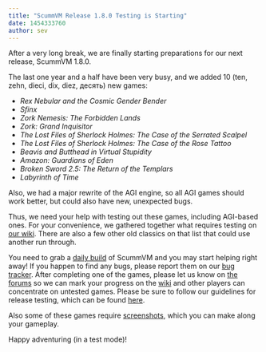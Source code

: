 ```yaml
---
title: "ScummVM Release 1.8.0 Testing is Starting"
date: 1454333760
author: sev
---
```


After a very long break, we are finally starting preparations for our next release, ScummVM 1.8.0.

The last one year and a half have been very busy, and we added 10 (ten, zehn, dieci, dix, diez, десять) new games:

*   *Rex Nebular and the Cosmic Gender Bender*
*   *Sfinx*
*   *Zork Nemesis: The Forbidden Lands*
*   *Zork: Grand Inquisitor*
*   *The Lost Files of Sherlock Holmes: The Case of the Serrated Scalpel*
*   *The Lost Files of Sherlock Holmes: The Case of the Rose Tattoo*
*   *Beavis and Butthead in Virtual Stupidity*
*   *Amazon: Guardians of Eden*
*   *Broken Sword 2.5: The Return of the Templars*
*   *Labyrinth of Time*

Also, we had a major rewrite of the AGI engine, so all AGI games should work better, but could also have new, unexpected bugs.

Thus, we need your help with testing out these games, including AGI-based ones. For your convenience, we gathered together what requires testing on [our wiki](http://wiki.scummvm.org/index.php/Release_Testing/1.8.0). There are also a few other old classics on that list that could use another run through.

You need to grab a [daily build](/downloads/#daily) of ScummVM and you may start helping right away! If you happen to find any bugs, please report them on our [bug tracker](http://bugs.scummvm.org/). After completing one of the games, please let us know on [the forums](http://forums.scummvm.org/viewtopic.php?t=14006) so we can mark your progress on the [wiki](http://wiki.scummvm.org/index.php/Release_Testing/1.8.0) and other players can concentrate on untested games. Please be sure to follow our guidelines for release testing, which can be found [here](http://wiki.scummvm.org/index.php/Release_Testing).

Also some of these games require [screenshots](http://wiki.scummvm.org/index.php/Screenshots), which you can make along your gameplay.

Happy adventuring (in a test mode)!
